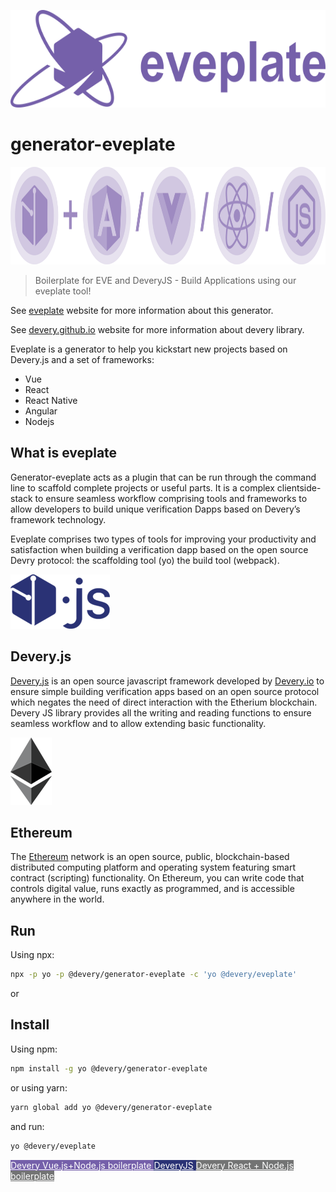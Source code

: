 <p align="right">
<img src="img/logo.png"
sizes= width="auto" height="156">
</p>


# generator-eveplate


<p align="left">
<img width="990" height="156" src="img/icons.png" >
</p>

> Boilerplate for EVE and DeveryJS - Build Applications using our eveplate tool!

See [eveplate](https://devery.github.io/eveplate) website for more information about this generator.

See [devery.github.io](https://devery.github.io/deveryjs/) website for more information about devery library.  

Eveplate is a generator to help you kickstart new projects based on Devery.js and a set of frameworks:
* Vue
* React
* React Native
* Angular
* Nodejs

## What is eveplate ##

Generator-eveplate acts as a plugin that can be run through the command line to scaffold complete projects or useful parts.
It is a complex clientside-stack to ensure seamless workflow comprising tools and frameworks to allow developers to build unique verification Dapps based on Devery’s framework technology.

Eveplate comprises two types of tools for improving your productivity and satisfaction when building a verification dapp based on the open source Devry protocol: the scaffolding tool (yo)  the build tool (webpack).

<p align="left">
<img src="img/DeveryJS.png"
sizes= width="159" height="87">
</p>

## Devery.js ##
[Devery.js](https://github.com/devery/deveryjs) is an open source javascript framework developed by [Devery.io](https://devery.io) to ensure simple building verification apps based on an open source protocol which negates the need of direct interaction with the Etherium blockchain. Devery JS library provides all the writing and reading functions to ensure seamless workflow and to allow extending basic functionality.

<p align="left">
<img src="img/ethlogo.png"
sizes= width="66" height="108">
</p>

## Ethereum ##
The [Ethereum](https://www.ethereum.org/) network  is an open source, public, blockchain-based distributed computing platform and operating system featuring smart contract (scripting) functionality. On Ethereum, you can write code that controls digital value, runs exactly as programmed, and is accessible anywhere in the world.

## Run

Using npx:

```sh
npx -p yo -p @devery/generator-eveplate -c 'yo @devery/eveplate'
```

or

## Install


Using npm:

```sh
npm install -g yo @devery/generator-eveplate
```

or using yarn:

```sh
yarn global add yo @devery/generator-eveplate
```

and run:

```sh
yo @devery/eveplate
```


<span style="background-color: #7560aa"> <a href=" https://github.com/devery/node_boilerplate" style = "color: #FFFFFF"> Devery Vue.js+Node.js boilerplate </a>  </span>
<span style="background-color: #2a3275"> <a href=" https://github.com/devery/deveryjs" style = "color: #FFFFFF"> DeveryJS</a>  </span>
<span style="background-color: #737474"> <a href=" https://github.com/devery/react_boilerplate" style = "color: #FFFFFF"> Devery React + Node.js boilerplate </a>  </span>
